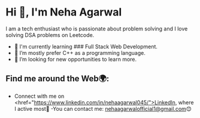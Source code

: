 # Hi 👋, I'm Neha Agarwal
I am a tech enthusiast who is passionate about problem solving and I love solving DSA problems on Leetcode.
- 👀 I'm currently learning ### Full Stack Web Development.
- 🌱 I’m mostly prefer C++ as a programming language.
- 💞️ I’m looking for new opportunities to learn more.

## Find me around the Web🌍:
- Connect with me on <href="https://www.linkedin.com/in/nehaagarwal045/">LinkedIn</a>, where I active most💼
-You can contact me: nehaagarwalofficial1@gmail.com😊


<!--- nehaag01/nehaag01 is a ✨ special ✨ repository because its `README.md` (this file) appears on your GitHub profile.
You can click the Preview link to take a look at your changes.
--->
